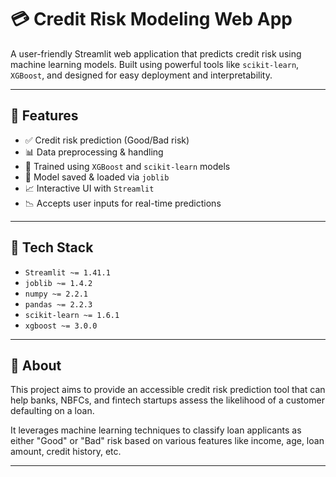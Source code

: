 # 💳 Credit Risk Modeling Web App

A user-friendly Streamlit web application that predicts credit risk using machine learning models. Built using powerful tools like `scikit-learn`, `XGBoost`, and designed for easy deployment and interpretability.

---

## 🚀 Features

- ✅ Credit risk prediction (Good/Bad risk)
- 📊 Data preprocessing & handling
- 🧠 Trained using `XGBoost` and `scikit-learn` models
- 💾 Model saved & loaded via `joblib`
- 📈 Interactive UI with `Streamlit`
- 📉 Accepts user inputs for real-time predictions

---

## 🔧 Tech Stack

- `Streamlit ~= 1.41.1`
- `joblib ~= 1.4.2`
- `numpy ~= 2.2.1`
- `pandas ~= 2.2.3`
- `scikit-learn ~= 1.6.1`
- `xgboost ~= 3.0.0`

---

## 🧠 About

This project aims to provide an accessible credit risk prediction tool that can help banks, NBFCs, and fintech startups assess the likelihood of a customer defaulting on a loan.

It leverages machine learning techniques to classify loan applicants as either "Good" or "Bad" risk based on various features like income, age, loan amount, credit history, etc.

---


